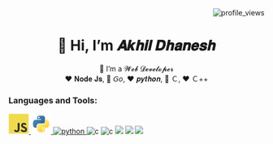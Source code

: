 <div align="right">
  <img src="https://komarev.com/ghpvc/?username=akhildhanesh&color=green" alt="profile_views">
</div>
<h1 align="center">👋 Hi, I’m 𝑨𝒌𝒉𝒊𝒍 𝑫𝒉𝒂𝒏𝒆𝒔𝒉</h1>
<div align="center">
👀 I’m a 𝓦𝓮𝓫 𝓓𝓮𝓿𝓮𝓵𝓸𝓹𝓮𝓻<br>
❤ 𝐍𝐨𝐝𝐞 𝐉𝐬, 💚 𝘎𝘰, ❤ 𝒑𝒚𝒕𝒉𝒐𝒏, 💚 Ｃ, ❤ Ｃ++
  <h3 align="left">Languages and Tools:</h3>
<p align="left"> <a href="https://developer.mozilla.org/en-US/docs/Web/JavaScript" target="_blank" rel="noreferrer"> <img src="https://raw.githubusercontent.com/devicons/devicon/master/icons/javascript/javascript-original.svg" alt="javascript" width="40" height="40"/> </a> <a href="https://www.python.org" target="_blank" rel="noreferrer"> <img src="https://raw.githubusercontent.com/devicons/devicon/master/icons/python/python-original.svg" alt="python" width="40" height="40"/> </a> <a href="https://nodejs.org" target="_blank" rel="noreferrer"> <img src="https://cdn.jsdelivr.net/gh/devicons/devicon/icons/nodejs/nodejs-original.svg" alt="python" width="40" height="40"/> </a> <img src="https://cdn.jsdelivr.net/gh/devicons/devicon/icons/c/c-original.svg" alt="c" width="40" height="40"/> <img src="https://raw.githubusercontent.com/isocpp/logos/master/cpp_logo.png" alt="c" width="40" height="40"/> <img src="https://cdn.jsdelivr.net/gh/devicons/devicon/icons/nginx/nginx-original.svg" /> <img src="https://cdn.jsdelivr.net/gh/devicons/devicon/icons/nextjs/nextjs-original.svg" /> <img src="https://cdn.jsdelivr.net/gh/devicons/devicon/icons/react/react-original.svg" />
</div>

<!---
akhildhanesh/akhildhanesh is a ✨ special ✨ repository because its `README.md` (this file) appears on your GitHub profile.
You can click the Preview link to take a look at your changes.
--->
